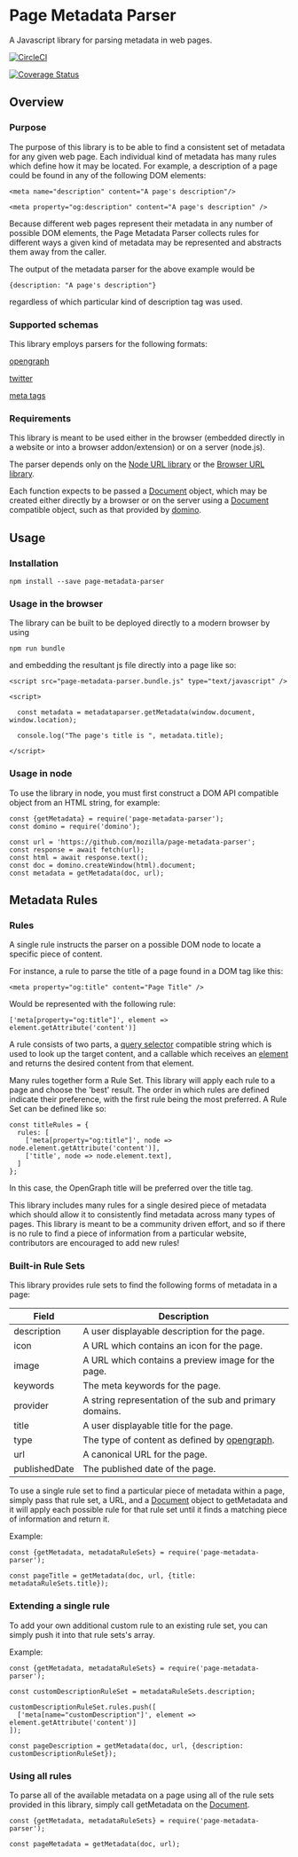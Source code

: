 # Page Metadata Parser
A Javascript library for parsing metadata in web pages.

[![CircleCI](https://circleci.com/gh/mozilla/page-metadata-parser.svg?style=svg)](https://circleci.com/gh/mozilla/page-metadata-parser)

[![Coverage Status](https://coveralls.io/repos/github/mozilla/page-metadata-parser/badge.svg?branch=master)](https://coveralls.io/github/mozilla/page-metadata-parser?branch=master)

## Overview

### Purpose

The purpose of this library is to be able to find a consistent set of metadata for any given web page.  Each individual kind of metadata has many rules which define how it may be located.  For example, a description of a page could be found in any of the following DOM elements:

    <meta name="description" content="A page's description"/>

    <meta property="og:description" content="A page's description" />

Because different web pages represent their metadata in any number of possible DOM elements, the Page Metadata Parser collects rules for different ways a given kind of metadata may be represented and abstracts them away from the caller.

The output of the metadata parser for the above example would be

    {description: "A page's description"}

regardless of which particular kind of description tag was used.

### Supported schemas

This library employs parsers for the following formats:

[opengraph](http://ogp.me/)

[twitter](https://dev.twitter.com/cards/markup)

[meta tags](https://developer.mozilla.org/en/docs/Web/HTML/Element/meta)

### Requirements

This library is meant to be used either in the browser (embedded directly in a website or into a browser addon/extension) or on a server (node.js).

The parser depends only on the [Node URL library](https://nodejs.org/api/url.html) or the [Browser URL library](https://developer.mozilla.org/en-US/docs/Web/API/Document/URL). 

Each function expects to be passed a [Document](https://developer.mozilla.org/en-US/docs/Web/API/Document) object, which may be created either directly by a browser or on the server using a [Document](https://developer.mozilla.org/en-US/docs/Web/API/Document) compatible object, such as that provided by [domino](https://github.com/fgnass/domino).

## Usage

### Installation

    npm install --save page-metadata-parser

### Usage in the browser

The library can be built to be deployed directly to a modern browser by using

    npm run bundle

and embedding the resultant js file directly into a page like so:

    <script src="page-metadata-parser.bundle.js" type="text/javascript" />

    <script>

      const metadata = metadataparser.getMetadata(window.document, window.location);

      console.log("The page's title is ", metadata.title);

    </script>

### Usage in node

To use the library in node, you must first construct a DOM API compatible object from an HTML string, for example:

    const {getMetadata} = require('page-metadata-parser');
    const domino = require('domino');

    const url = 'https://github.com/mozilla/page-metadata-parser';
    const response = await fetch(url);
    const html = await response.text();
    const doc = domino.createWindow(html).document;
    const metadata = getMetadata(doc, url);

## Metadata Rules

### Rules

A single rule instructs the parser on a possible DOM node to locate a specific piece of content.  

For instance, a rule to parse the title of a page found in a DOM tag like this:

    <meta property="og:title" content="Page Title" />

Would be represented with the following rule:

    ['meta[property="og:title"]', element => element.getAttribute('content')]

A rule consists of two parts, a [query selector](https://developer.mozilla.org/en-US/docs/Web/API/Document/querySelector) compatible string which is used to look up the target content, and a callable which receives an [element](https://developer.mozilla.org/en-US/docs/Web/API/Element) and returns the desired content from that element.

Many rules together form a Rule Set.  This library will apply each rule to a page and choose the 'best' result.  The order in which rules are defined indicate their preference, with the first rule being the most preferred.  A Rule Set can be defined like so:

    const titleRules = {
      rules: [
        ['meta[property="og:title"]', node => node.element.getAttribute('content')],
        ['title', node => node.element.text],
      ]
    };

In this case, the OpenGraph title will be preferred over the title tag.

This library includes many rules for a single desired piece of metadata which should allow it to consistently find metadata across many types of pages.  This library is meant to be a community driven effort, and so if there is no rule to find a piece of information from a particular website, contributors are encouraged to add new rules!

### Built-in Rule Sets 

This library provides rule sets to find the following forms of metadata in a page:

Field | Description
--- | ---
description | A user displayable description for the page.
icon | A URL which contains an icon for the page.
image | A URL which contains a preview image for the page.
keywords | The meta keywords for the page.
provider | A string representation of the sub and primary domains.
title | A user displayable title for the page.
type | The type of content as defined by [opengraph](http://ogp.me/#types).
url | A canonical URL for the page.
publishedDate | The published date of the page.

To use a single rule set to find a particular piece of metadata within a page, simply pass that rule set, a URL,  and a [Document](https://developer.mozilla.org/en-US/docs/Web/API/Document) object to getMetadata and it will apply each possible rule for that rule set until it finds a matching piece of information and return it.

Example:

    const {getMetadata, metadataRuleSets} = require('page-metadata-parser');

    const pageTitle = getMetadata(doc, url, {title: metadataRuleSets.title});


### Extending a single rule

To add your own additional custom rule to an existing rule set, you can simply push it into that rule sets's array.

Example:

    const {getMetadata, metadataRuleSets} = require('page-metadata-parser');

    const customDescriptionRuleSet = metadataRuleSets.description;

    customDescriptionRuleSet.rules.push([
      ['meta[name="customDescription"]', element => element.getAttribute('content')]
    ]);

    const pageDescription = getMetadata(doc, url, {description: customDescriptionRuleSet});


### Using all rules

To parse all of the available metadata on a page using all of the rule sets provided in this library, simply call getMetadata on the [Document](https://developer.mozilla.org/en-US/docs/Web/API/Document).

    const {getMetadata, metadataRuleSets} = require('page-metadata-parser');

    const pageMetadata = getMetadata(doc, url);

